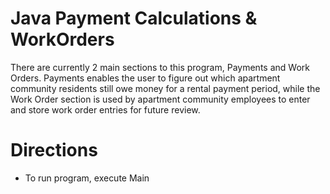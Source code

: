 # Java Payment Calculations & WorkOrders
There are currently 2 main sections to this program, Payments and Work Orders. Payments enables the user to figure out which apartment community residents still owe money for a rental payment period, while the Work Order section is used by apartment community employees to enter and store work order entries for future review.
# Directions
- To run program, execute Main
